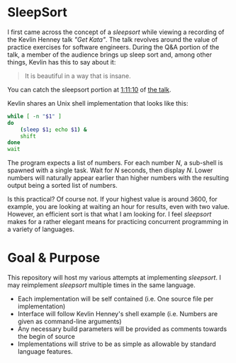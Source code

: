 # SleepSort

I first came across the concept of a _sleepsort_ while viewing a recording of
the Kevlin Henney talk _"Get Kata"_. The talk revolves around the value of
practice exercises for software engineers. During the Q&A portion of the talk,
a member of the audience brings up sleep sort and, among other things, Kevlin
has this to say about it:

> It is beautiful in a way that is insane.

You can catch the sleepsort portion at [1:11:10](https://www.youtube.com/watch?v=_M4o0ExLQCs&feature=youtu.be&t=4270) of [the talk](https://www.youtube.com/watch?v=_M4o0ExLQCs).

Kevlin shares an Unix shell implementation that looks like this:

```sh
while [ -n "$1" ]
do
    (sleep $1; echo $1) &
    shift
done
wait
```

The program expects a list of numbers. For each number _N_, a sub-shell is
spawned with a single task. Wait for _N_ seconds, then display _N_. Lower
numbers will naturally appear earlier than higher numbers with the resulting
output being a sorted list of numbers.

Is this practical? Of course not. If your highest value is around 3600, for
example, you are looking at waiting an hour for results, even with two value.
However, an efficient sort is that what I am looking for. I feel _sleepsort_
makes for a rather elegant means for  practicing concurrent programming in a
variety of languages.

# Goal & Purpose

This repository will host my various attempts at implementing _sleepsort_.
I may reimplement _sleepsort_ multiple times in the same language.

 * Each implementation will be self contained (i.e. One source file per implementation)
 * Interface will follow Kevlin Henney's shell example (i.e. Numbers are given as command-line arguments)
 * Any necessary build parameters will be provided as comments towards the begin of source
 * Implementations will strive to be as simple as allowable by standard language features.
